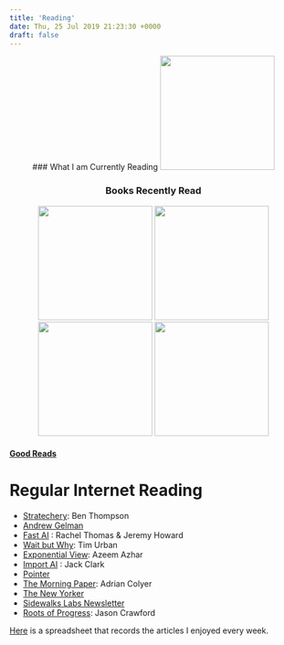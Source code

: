 ```yaml
---
title: 'Reading'
date: Thu, 25 Jul 2019 21:23:30 +0000
draft: false
---
```


<center>
### What I am Currently Reading

<img src="/img/lords.jpg" width="200">

### Books Recently Read

<img src="/img/R&R.jpg" width="200">

<img src="/img/creativity.jpg" width="200">

<img src="/img/washington.jpg" width="200">

<img src="/img/omni.jpg" width="200">

</center>

#### [Good Reads](https://www.goodreads.com/user/show/75265124-judah)

Regular Internet Reading 
=========================

* [Stratechery](https://stratechery.com/): Ben Thompson
* [Andrew Gelman](https://statmodeling.stat.columbia.edu/)
* [Fast AI](https://www.fast.ai/) : Rachel Thomas & Jeremy Howard
* [Wait but Why](https://waitbutwhy.com/): Tim Urban
* [Exponential View](https://www.exponentialview.co/): Azeem Azhar
* [Import AI](https://jack-clark.net/) : Jack Clark
* [Pointer](http://www.pointer.io/)
* [The Morning Paper](https://blog.acolyer.org/): Adrian Colyer
* [The New Yorker](https://www.newyorker.com/)
* [Sidewalks Labs Newsletter](https://www.sidewalklabs.com/)
* [Roots of Progress](https://rootsofprogress.org/): Jason Crawford

[Here](https://docs.google.com/spreadsheets/d/1LJM3EJrV8Gx8W0Hk-_i2BhHy1QEer_wZ91dlC22D7a8/edit?usp=sharing) is a spreadsheet that records the articles I enjoyed every week.
